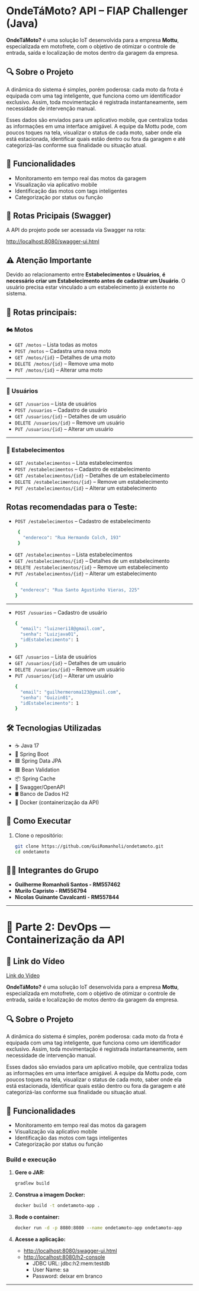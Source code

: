 # OndeTáMoto? API – FIAP Challenger (Java)

**OndeTáMoto?** é uma solução IoT desenvolvida para a empresa **Mottu**, especializada em motofrete, com o objetivo de otimizar o controle de entrada, saída e localização de motos dentro da garagem da empresa.

## 🔍 Sobre o Projeto

A dinâmica do sistema é simples, porém poderosa: cada moto da frota é equipada com uma tag inteligente, que funciona como um identificador exclusivo. Assim, toda movimentação é registrada instantaneamente, sem necessidade de intervenção manual.

Esses dados são enviados para um aplicativo mobile, que centraliza todas as informações em uma interface amigável. A equipe da Mottu pode, com poucos toques na tela, visualizar o status de cada moto, saber onde ela está estacionada, identificar quais estão dentro ou fora da garagem e até categorizá-las conforme sua finalidade ou situação atual.
## 📱 Funcionalidades

- Monitoramento em tempo real das motos da garagem
- Visualização via aplicativo mobile
- Identificação das motos com tags inteligentes
- Categorização por status ou função

## 🔗 Rotas Pricipais (Swagger)

A API do projeto pode ser acessada via Swagger na rota:

[http://localhost:8080/swagger-ui.html](http://localhost:8080/swagger-ui/index.html)

## ⚠️ Atenção Importante

Devido ao relacionamento entre **Estabelecimentos** e **Usuários**, **é necessário criar um Estabelecimento antes de cadastrar um Usuário**. O usuário precisa estar vinculado a um estabelecimento já existente no sistema.

## 🔗 Rotas principais:

### 🏍️ Motos
- `GET /motos` – Lista todas as motos  
- `POST /motos` – Cadastra uma nova moto  
- `GET /motos/{id}` – Detalhes de uma moto  
- `DELETE /motos/{id}` – Remove uma moto
- `PUT /motos/{id}` – Alterar uma moto  

---

### 👤 Usuários
- `GET /usuarios` – Lista de usuários  
- `POST /usuarios` – Cadastro de usuário  
- `GET /usuarios/{id}` – Detalhes de um usuário  
- `DELETE /usuarios/{id}` – Remove um usuário
- `PUT /usuarios/{id}` – Alterar um usuário 

---

### 🏢 Estabelecimentos
- `GET /estabelecimentos` – Lista estabelecimentos  
- `POST /estabelecimentos` – Cadastro de estabelecimento  
- `GET /estabelecimentos/{id}` – Detalhes de um estabelecimento  
- `DELETE /estabelecimentos/{id}` – Remove um estabelecimento
- `PUT /estabelecimentos/{id}` – Alterar um estabelecimento 

## Rotas recomendadas para o Teste:

- `POST /estabelecimentos` – Cadastro de estabelecimento
  ```bash
   {
     "endereco": "Rua Hermando Colch, 193"
   }
- `GET /estabelecimentos` – Lista estabelecimentos
- `GET /estabelecimentos/{id}` – Detalhes de um estabelecimento
- `DELETE /estabelecimentos/{id}` – Remove um estabelecimento
- `PUT /estabelecimentos/{id}` – Alterar um estabelecimento
  ```bash
  {
    "endereco": "Rua Santo Agustinho Vieras, 225"
  }
---
- `POST /usuarios` – Cadastro de usuário
  ```bash
  {
    "email": "luizneri18@gmail.com",
    "senha": "Luizjava01",
    "idEstabelecimento": 1
  }
- `GET /usuarios` – Lista de usuários
- `GET /usuarios/{id}` – Detalhes de um usuário
- `DELETE /usuarios/{id}` – Remove um usuário
- `PUT /usuarios/{id}` – Alterar um usuário
  ```bash
  {
    "email": "guilhermeroma123@gmail.com",
    "senha": "Guizin01",
    "idEstabelecimento": 1
  }

## 🛠️ Tecnologias Utilizadas

- ☕ Java 17
- 🌱 Spring Boot
- 🟦 Spring Data JPA
- 🟩 Bean Validation
- 📦 Spring Cache
- 📄 Swagger/OpenAPI
- 🛢️ Banco de Dados H2 
- 🐳 Docker (containerização da API)

## 🚀 Como Executar

1. Clone o repositório:
   ```bash
   git clone https://github.com/GuiRomanholi/ondetamoto.git
   cd ondetamoto

## 🧑‍💻 Integrantes do Grupo

- **Guilherme Romanholi Santos - RM557462**
- **Murilo Capristo - RM556794**
- **Nicolas Guinante Cavalcanti - RM557844**

---

# 🐳 Parte 2: DevOps — Containerização da API

## 🎥 Link do Vídeo
[Link do Video](https://www.youtube.com/watch?v=GOuvrEtKBo4)

**OndeTáMoto?** é uma solução IoT desenvolvida para a empresa **Mottu**, especializada em motofrete, com o objetivo de otimizar o controle de entrada, saída e localização de motos dentro da garagem da empresa.

## 🔍 Sobre o Projeto

A dinâmica do sistema é simples, porém poderosa: cada moto da frota é equipada com uma tag inteligente, que funciona como um identificador exclusivo. Assim, toda movimentação é registrada instantaneamente, sem necessidade de intervenção manual.

Esses dados são enviados para um aplicativo mobile, que centraliza todas as informações em uma interface amigável. A equipe da Mottu pode, com poucos toques na tela, visualizar o status de cada moto, saber onde ela está estacionada, identificar quais estão dentro ou fora da garagem e até categorizá-las conforme sua finalidade ou situação atual.
## 📱 Funcionalidades

- Monitoramento em tempo real das motos da garagem
- Visualização via aplicativo mobile
- Identificação das motos com tags inteligentes
- Categorização por status ou função

### Build e execução

1. **Gere o JAR:**
    ```sh
    gradlew build
    ```

2. **Construa a imagem Docker:**
    ```sh
    docker build -t ondetamoto-app .
    ```

3. **Rode o container:**
    ```sh
    docker run -d -p 8080:8080 --name ondetamoto-app ondetamoto-app
    ```

4. **Acesse a aplicação:**
    - [http://localhost:8080/swagger-ui.html](http://localhost:8080/swagger-ui.html)
    - [http://localhost:8080/h2-console](http://localhost:8080/h2-console)
      - JDBC URL: jdbc:h2:mem:testdb
      - User Name: sa
      - Password: deixar em branco

---
